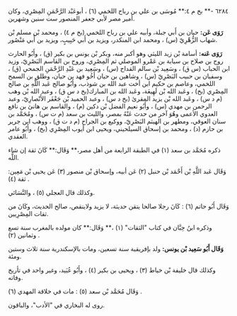 ٦٢٨٤ -** بخ م ٤:** مُوسَى بن علي بن رباح اللخمي (٦) ، أبوعَبْد الرَّحْمَنِ المِصْرِي، وكان أمير مصر لأبي جعفر المنصور ست سنين وشهرين.

**رَوَى عَن:** حبان بن أَبي جبلة، وأبيه علي بن رباح اللخمي (بخ م ٤) ، ومحمد بْن مسلم بْن شهاب الزُّهْرِيّ (س) ، ومحمد ابن المنكدر، ويزيد بن أَبي حَبِيبٍ، ويزيد بن أَبي مَنْصُور.

**رَوَى عَنه:** أسامة بْن زيد الليثي وهو أكبر منه، وبكر بْن يونس بن بكير (ق) ، وأَبُو الحارث روح بن صلاح بن سيابة بن عَمْرو الموصلي ثم المِصْرِي، وروح بن القاسم البَصْرِيّ، وزيد ابن الحباب (س ق) ، وسَعِيد بْن سالم القداح (س) ، وسَعِيد بن عَبْدِ الرَّحْمَنِ الجمحي (ق) ، وسفيان بن حبيب البَصْرِيّ (س) ، وشاهين بن حيان أَخُو فهد بن حيان، وطلق بن السمح اللخمي، وعاصم بن حكيم ابن أخت عبد الله بن شوذب، وأَبُو صالح عَبد اللَّهِ بن صالح المِصْرِي (بخ) ، وعَبد الله بْن لَهِيعَة، وعَبد الله بن المبارك(بخ د س ق) ، وعبد الله بْن وهب (م د س) ، وعَبد الله بْن يزيد المقرئ (بخ د س) ، وعبد الحميد بْن جَعْفَر الأَنْصارِيّ، وعبد الرحمن بن مهدي (س) ، وأَبُو نعيم الفضل بْن دكين (م) ، والقاسم بن هانئ بن نافع العدوي الأعمى وهُوَ آخر من حدث عَنْهُ بمصر، والليث بن سعد (م ت س) ، ومُحَمَّد بن سنان العوقي، ومطهر بن الهيثم البَصْرِيّ، ووكيع بن الجراح (م د ت ق) ، ووهب ابن جرير بن حازم (د) ، ومحمد بن إسحاق السيلحيني، ويحيى ابن أيوب المِصْرِي (بخ) ، وأَبُو عامر العقدي.

ذكره مُحَمَّد بن سعد (١) في الطبقة الرابعة من أهل مصر،** وَقَال:** كَانَ ثقة إن شاء اللَّه.

وَقَال عَبد اللَّهِ بْن أَحْمَد بْن حنبل (٢) عَن أبيه، وإسحاق بْن منصور (٣) عَن يحيى بْن مَعِين: ثقة (٤) .

وكذلك قال العجلي (٥) ، والنَّسَائي.

وَقَال أَبُو حاتم (٦) : كَانَ رجلا صالحا يتقن حديثة، لا يزيد ولاينقص، صالح الحديث، وكَانَ من ثقات المِصْرِيين.

وذكره ابنُ حِبَّان في كتاب "الثقات" (١) ،** وَقَال:** كان مولده بالمغرب سنة تسع وثمانين (٢) .

**وَقَال أَبُو سَعِيد بْن يونس:** ولد بإفريقية سنة تسعين، ومات بالإسكندرية سنة ثلاث وستين ومئة.

وكذلك قال خليفة بْن خياط (٣) ، ويحيى بن بكير (٤) ، وأَبُو عُبَيد، وغير واحد في تأريخ وفاته.

وَقَال مُحَمَّد بْن سعد (٥) : مات في خلاقة المهدي (٦) .

روى له البخاري في "الأدب"، والباقون.